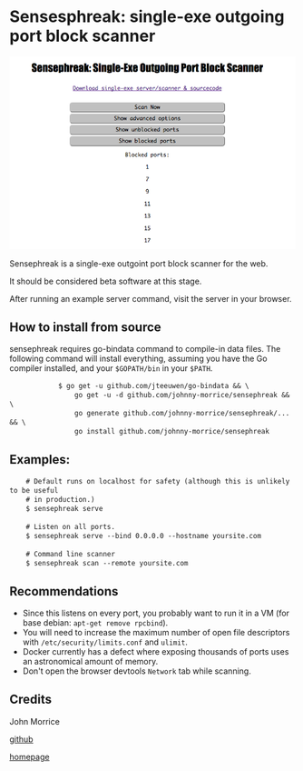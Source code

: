 # Sensesphreak: single-exe outgoing port block scanner

![Sensephreak Screenshot](sensephreak.png)

Sensephreak is a single-exe outgoint port block scanner for the web.

It should be considered beta software at this stage.

After running an example server command, visit the server in your browser.

## How to install from source

sensephreak requires go-bindata command to compile-in data files.  The following
command will install everything, assuming you have the Go compiler installed,
and your `$GOPATH/bin` in your `$PATH`.

				$ go get -u github.com/jteeuwen/go-bindata && \
					go get -u -d github.com/johnny-morrice/sensephreak && \
					go generate github.com/johnny-morrice/sensephreak/... && \
					go install github.com/johnny-morrice/sensephreak

## Examples:

        # Default runs on localhost for safety (although this is unlikely to be useful
        # in production.)
        $ sensephreak serve

        # Listen on all ports.
        $ sensephreak serve --bind 0.0.0.0 --hostname yoursite.com

        # Command line scanner
        $ sensephreak scan --remote yoursite.com

## Recommendations

* Since this listens on every port, you probably want to run it in a VM (for base debian: `apt-get remove rpcbind`).
* You will need to increase the maximum number of open file descriptors with `/etc/security/limits.conf` and `ulimit`.
* Docker currently has a defect where exposing thousands of ports uses an astronomical amount of memory.
* Don't open the browser devtools `Network` tab while scanning.

## Credits

John Morrice

[github](https://github.com/johnny-morrice/)

[homepage](http://jmorrice.teoma.io)
